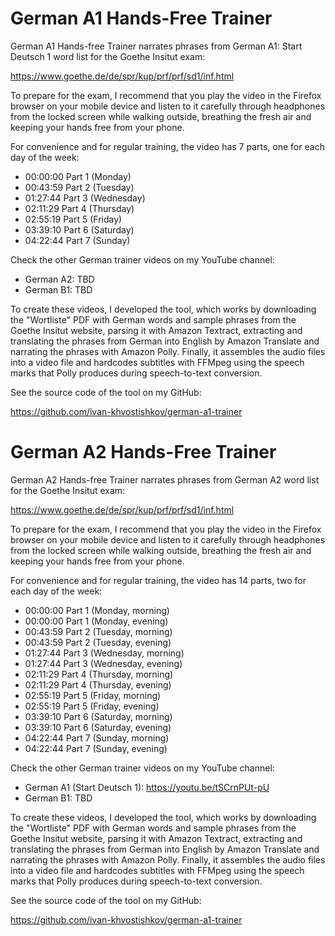 # German A1 Hands-Free Trainer   

German A1 Hands-free Trainer narrates phrases from German A1: Start Deutsch 1 word list for the Goethe Insitut exam:

https://www.goethe.de/de/spr/kup/prf/prf/sd1/inf.html

To prepare for the exam, I recommend that you play the video in the Firefox browser on your mobile device and listen to it carefully through headphones from the locked screen while walking outside, breathing the fresh air and keeping your hands free from your phone.

For convenience and for regular training, the video has 7 parts, one for each day of the week:

* 00:00:00 Part 1 (Monday)
* 00:43:59 Part 2 (Tuesday)
* 01:27:44 Part 3 (Wednesday)
* 02:11:29 Part 4 (Thursday)
* 02:55:19 Part 5 (Friday)
* 03:39:10 Part 6 (Saturday)
* 04:22:44 Part 7 (Sunday)

Check the other German trainer videos on my YouTube channel:

* German A2: TBD
* German B1: TBD


To create these videos, I developed the tool, which works by downloading the "Wortliste" PDF with German words and sample phrases from the Goethe Insitut website, parsing it with Amazon Textract, extracting and translating the phrases from German into English by Amazon Translate and narrating the phrases with Amazon Polly. Finally, it assembles the audio files into a video file and hardcodes subtitles with FFMpeg using the speech marks that Polly produces during speech-to-text conversion.

See the source code of the tool on my GitHub:

https://github.com/ivan-khvostishkov/german-a1-trainer


# German A2 Hands-Free Trainer   

German A2 Hands-free Trainer narrates phrases from German A2 word list for the Goethe Insitut exam:

https://www.goethe.de/de/spr/kup/prf/prf/sd1/inf.html

To prepare for the exam, I recommend that you play the video in the Firefox browser on your mobile device and listen to it carefully through headphones from the locked screen while walking outside, breathing the fresh air and keeping your hands free from your phone.

For convenience and for regular training, the video has 14 parts, two for each day of the week:

* 00:00:00 Part 1 (Monday, morning)
* 00:00:00 Part 1 (Monday, evening)
* 00:43:59 Part 2 (Tuesday, morning)
* 00:43:59 Part 2 (Tuesday, evening)
* 01:27:44 Part 3 (Wednesday, morning)
* 01:27:44 Part 3 (Wednesday, evening)
* 02:11:29 Part 4 (Thursday, morning)
* 02:11:29 Part 4 (Thursday, evening)
* 02:55:19 Part 5 (Friday, morning)
* 02:55:19 Part 5 (Friday, evening)
* 03:39:10 Part 6 (Saturday, morning)
* 03:39:10 Part 6 (Saturday, evening)
* 04:22:44 Part 7 (Sunday, morning)
* 04:22:44 Part 7 (Sunday, evening)

Check the other German trainer videos on my YouTube channel:

* German A1 (Start Deutsch 1): https://youtu.be/tSCrnPUt-pU
* German B1: TBD


To create these videos, I developed the tool, which works by downloading the "Wortliste" PDF with German words and sample phrases from the Goethe Insitut website, parsing it with Amazon Textract, extracting and translating the phrases from German into English by Amazon Translate and narrating the phrases with Amazon Polly. Finally, it assembles the audio files into a video file and hardcodes subtitles with FFMpeg using the speech marks that Polly produces during speech-to-text conversion.

See the source code of the tool on my GitHub:

https://github.com/ivan-khvostishkov/german-a1-trainer
